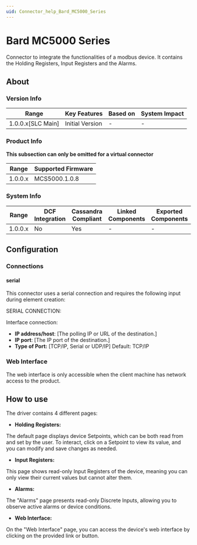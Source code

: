 ```yaml
---
uid: Connector_help_Bard_MC5000_Series
---
```


# Bard MC5000 Series

Connector to integrate the functionalities of a modbus device. It contains the Holding Registers, Input Registers and the Alarms.

## About

### Version Info

| **Range**           | **Key Features** | **Based on** | **System Impact** |
|---------------------|------------------|--------------|-------------------|
| 1.0.0.x\[SLC Main\] | Initial Version  | \-           | \-                |

### Product Info

**This subsection can only be omitted for a virtual connector**

| **Range** | **Supported Firmware** |
|-----------|------------------------|
| 1.0.0.x   | MCS5000.1.0.8          |

### System Info

| **Range** | **DCF Integration** | **Cassandra Compliant** | **Linked Components** | **Exported Components** |
|-----------|---------------------|-------------------------|-----------------------|-------------------------|
| 1.0.0.x   | No                  | Yes                     | \-                    | \-                      |

## Configuration

### Connections

#### serial

This connector uses a serial connection and requires the following input during element creation:

SERIAL CONNECTION:

Interface connection:

- **IP address/host**: \[The polling IP or URL of the destination.\]
- **IP port**: \[The IP port of the destination.\]
- **Type of Port:** \[TCP/IP, Serial or UDP/IP\] Default: TCP/IP

### Web Interface

The web interface is only accessible when the client machine has network access to the product.

## How to use

The driver contains 4 different pages:

- **Holding Registers:**

The default page displays device Setpoints, which can be both read from and set by the user. To interact, click on a Setpoint to view its value, and you can modify and save changes as needed.

- **Input Registers:**

This page shows read-only Input Registers of the device, meaning you can only view their current values but cannot alter them.

- **Alarms:**

The "Alarms" page presents read-only Discrete Inputs, allowing you to observe active alarms or device conditions.

- **Web Interface:**

On the "Web Interface" page, you can access the device's web interface by clicking on the provided link or button.
